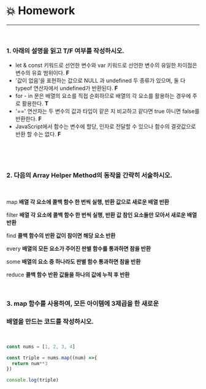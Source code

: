 # :boom: Homework

---

​																											

### 1. 아래의 설명을 읽고 T/F 여부를 작성하시오.

- let & const 키워드로 선언한 변수와 var 키워드로 선언한 변수의 유일한 차이점은 변수의 유효 범위이다.   **F**
- '값이 없음'을 표현하는 값으로 NULL 과 undefined 두 종류가 있으며, 둘 다 typeof 연산자에서 undefined가 반환된다.   **F**
- for - in 문은 배열의 요소를 직접 순회하므로 배열의 각 요소를 활용하는 경우에 주로 활용한다.   **T**
- '==' 연산자는 두 변수의 값과 타입이 같은 지 비교하고 같다면 true 아니면 false를 반환한다.  **F**
- JavaScript에서 함수는 변수에 할당, 인자로 전달할 수 있으나 함수의 결괏값으로 반환 할 수는 없다.  **F**

​																																				

​																															

### 2. 다음의 Array Helper Method의 동작을 간략히 서술하시오.

​																																

map      **배열 각 요소에 콜백 함수 한 번씩 실행, 반환 값으로 새로운 배열 반환**

filter     **배열 각 요소에 콜백 함수 한 번씩 실행, 반환 값 참인 요소들만 모아서 새로운 배열 반환**

find      **콜백 함수의 반환 값이 참이면 해당 요소 반환**

every    **배열의 모든 요소가 주어진 판별 함수를 통과하면 참을 반환**

some    **배열의 요소 중 하나라도 판별 함수 통과하면 참을 반환**

reduce  **콜백 함수 반환 값들을 하나의 값에 누적 후 반환**



​																																					

### 3. map 함수를 사용하여, 모든 아이템에 3제곱을 한 새로운 

### 배열을 만드는 코드를 작성하시오.

​																																		

```javascript
const nums = [1, 2, 3, 4]

const triple = nums.map((num) =>{
  return num**3
})

console.log(triple)
```



​														
